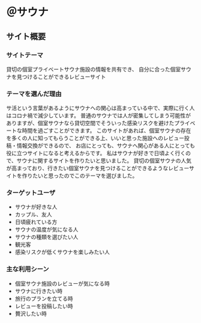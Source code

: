 # ＠サウナ

## サイト概要
### サイトテーマ

貸切の個室プライベートサウナ施設の情報を共有でき、
自分に合った個室サウナを見つけることができるレビューサイト

### テーマを選んだ理由

サ活という言葉があるようにサウナへの関心は高まっている中で、実際に行く人はコロナ禍で減少しています。
普通のサウナでは人が密集してしまう可能性がありますが、個室サウナなら貸切空間でそういった感染リスクを避けたプライベートな時間を過ごすことができます。
このサイトがあれば、個室サウナの存在を多くの人に知ってもらうことができる上、いいと思った施設へのレビュー投稿・情報交換ができるので、
お店にとっても、サウナへ関心がある人にとっても役に立つサイトになると考えるからです。
私はサウナが好きで日頃よく行くので、サウナに関するサイトを作りたいと思いました。
貸切の個室サウナの人気が高まっており、行きたい個室サウナを見つけることができるようなレビューサイトを作りたいと思ったのでこのテーマを選びました。

### ターゲットユーザ

- サウナが好きな人
- カップル、友人
- 日頃疲れている方
- サウナの温度が気になる人
- サウナの種類を選びたい人
- 観光客
- 感染リスクが低くサウナを楽しみたい人


### 主な利用シーン

- 個室サウナ施設のレビューが気になる時
- サウナに行きたい時
- 旅行のプランを立てる時
- レビューを投稿したい時
- 贅沢したい時





